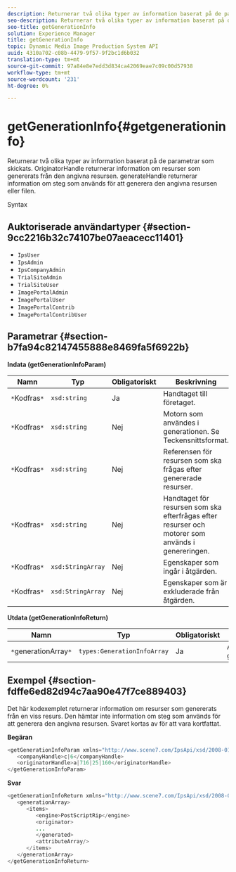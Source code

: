 ```yaml
---
description: Returnerar två olika typer av information baserat på de parametrar som skickats. OriginatorHandle returnerar information om resurser som genererats från den angivna resursen. generateHandle returnerar information om steg som används för att generera den angivna resursen eller filen.
seo-description: Returnerar två olika typer av information baserat på de parametrar som skickats. OriginatorHandle returnerar information om resurser som genererats från den angivna resursen. generateHandle returnerar information om steg som används för att generera den angivna resursen eller filen.
seo-title: getGenerationInfo
solution: Experience Manager
title: getGenerationInfo
topic: Dynamic Media Image Production System API
uuid: 4310a702-c08b-4479-9f57-9f2bc1d6b032
translation-type: tm+mt
source-git-commit: 97a84e8e7edd3d834ca42069eae7c09c00d57938
workflow-type: tm+mt
source-wordcount: '231'
ht-degree: 0%

---
```



# getGenerationInfo{#getgenerationinfo}

Returnerar två olika typer av information baserat på de parametrar som skickats. OriginatorHandle returnerar information om resurser som genererats från den angivna resursen. generateHandle returnerar information om steg som används för att generera den angivna resursen eller filen.

Syntax

## Auktoriserade användartyper {#section-9cc2216b32c74107be07aeacecc11401}

* `IpsUser`
* `IpsAdmin`
* `IpsCompanyAdmin`
* `TrialSiteAdmin`
* `TrialSiteUser`
* `ImagePortalAdmin`
* `ImagePortalUser`
* `ImagePortalContrib`
* `ImagePortalContribUser`

## Parametrar {#section-b7fa94c82147455888e8469fa5f6922b}

**Indata (getGenerationInfoParam)**

| Namn | Typ | Obligatoriskt | Beskrivning |
|---|---|---|---|
| `*`Kodfras`*` | `xsd:string` | Ja | Handtaget till företaget. |
| `*`Kodfras`*` | `xsd:string` | Nej | Motorn som användes i generationen. Se Teckensnittsformat. |
| `*`Kodfras`*` | `xsd:string` | Nej | Referensen för resursen som ska frågas efter genererade resurser. |
| `*`Kodfras`*` | `xsd:string` | Nej | Handtaget för resursen som ska efterfrågas efter resurser och motorer som används i genereringen. |
| `*`Kodfras`*` | `xsd:StringArray` | Nej | Egenskaper som ingår i åtgärden. |
| `*`Kodfras`*` | `xsd:StringArray` | Nej | Egenskaper som är exkluderade från åtgärden. |

**Utdata (getGenerationInfoReturn)**

| Namn | Typ | Obligatoriskt | Beskrivning |
|---|---|---|---|
| `*`generationArray`*` | `types:GenerationInfoArray` | Ja | Array med genereringsinformation. |

## Exempel {#section-fdffe6ed82d94c7aa90e47f7ce889403}

Det här kodexemplet returnerar information om resurser som genererats från en viss resurs. Den hämtar inte information om steg som används för att generera den angivna resursen. Svaret kortas av för att vara kortfattat.

**Begäran**

```java
<getGenerationInfoParam xmlns="http://www.scene7.com/IpsApi/xsd/2008-01-15">
   <companyHandle>c|6</companyHandle>
   <originatorHandle>a|716|25|160</originatorHandle>
</getGenerationInfoParam>
```

**Svar**

```java
<getGenerationInfoReturn xmlns="http://www.scene7.com/IpsApi/xsd/2008-01-15">
   <generationArray>
      <items>
         <engine>PostScriptRip</engine>
         <originator>
         ...
         </generated>
         <attributeArray/>
      </items>
   </generationArray>
</getGenerationInfoReturn>
```

